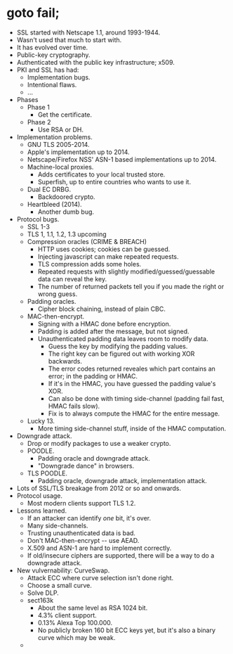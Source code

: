 # goto fail;

- SSL started with Netscape 1.1, around 1993-1944.
- Wasn't used that much to start with.
- It has evolved over time.
- Public-key cryptography.
- Authenticated with the public key infrastructure; x509.
- PKI and SSL has had:
  - Implementation bugs.
  - Intentional flaws.
  - ...
- Phases
  - Phase 1
    - Get the certificate.
  - Phase 2
    - Use RSA or DH.
- Implementation problems.
  - GNU TLS 2005-2014.
  - Apple's implementation up to 2014.
  - Netscape/Firefox NSS' ASN-1 based implementations up to 2014.
  - Machine-local proxies.
    - Adds certificates to your local trusted store.
    - Superfish, up to entire countries who wants to use it.
  - Dual EC DRBG.
    - Backdoored crypto.
  - Heartbleed (2014).
    - Another dumb bug.
- Protocol bugs.
  - SSL 1-3
  - TLS 1, 1.1, 1.2, 1.3 upcoming
  - Compression oracles (CRIME & BREACH)
    - HTTP uses cookies; cookies can be guessed.
    - Injecting javascript can make repeated requests.
    - TLS compression adds some holes.
    - Repeated requests with slightly modified/guessed/guessable data can reveal the key.
    - The number of returned packets tell you if you made the right or wrong guess.
  - Padding oracles.
    - Cipher block chaining, instead of plain CBC.
  - MAC-then-encrypt.
    - Signing with a HMAC done before encryption.
    - Padding is added after the message, but not signed.
    - Unauthenticated padding data leaves room to modify data.
      - Guess the key by modifying the padding values.
      - The right key can be figured out with working XOR backwards.
      - The error codes returned reveales which part contains an error; in the padding or HMAC.
      - If it's in the HMAC, you have guessed the padding value's XOR.
      - Can also be done with timing side-channel (padding fail fast, HMAC fails slow).
      - Fix is to always compute the HMAC for the entire message.
  - Lucky 13.
    - More timing side-channel stuff, inside of the HMAC computation.
- Downgrade attack.
  - Drop or modify packages to use a weaker crypto.
  - POODLE.
    - Padding oracle and downgrade attack.
    - "Downgrade dance" in browsers.
  - TLS POODLE.
    - Padding oracle, downgrade attack, implementation attack.
- Lots of SSL/TLS breakage from 2012 or so and onwards.
- Protocol usage.
  - Most modern clients support TLS 1.2.
- Lessons learned.
  - If an attacker can identify *one* bit, it's over.
  - Many side-channels.
  - Trusting unauthenticated data is bad.
  - Don't MAC-then-encrypt -- use AEAD.
  - X.509 and ASN-1 are hard to implement correctly.
  - If old/insecure ciphers are supported, there will be a way to do a downgrade attack.
- New vulvernability: CurveSwap.
  - Attack ECC where curve selection isn't done right.
  - Choose a small curve.
  - Solve DLP.
  - sect163k
    - About the same level as RSA 1024 bit.
    - 4.3% client support.
    - 0.13% Alexa Top 100.000.
    - No publicly broken 160 bit ECC keys yet, but it's also a binary curve which may be weak.
  - 
